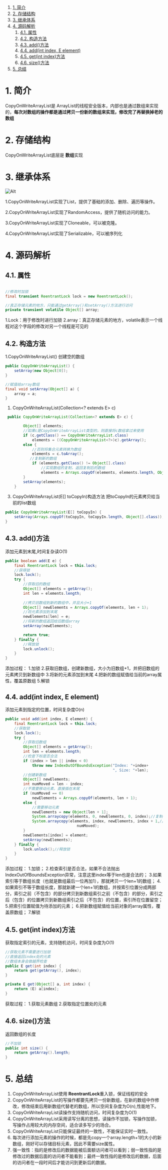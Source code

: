 <!-- TOC -->

1. [1. 简介](#1-%E7%AE%80%E4%BB%8B)
2. [2. 存储结构](#2-%E5%AD%98%E5%82%A8%E7%BB%93%E6%9E%84)
3. [3. 继承体系](#3-%E7%BB%A7%E6%89%BF%E4%BD%93%E7%B3%BB)
4. [4. 源码解析](#4-%E6%BA%90%E7%A0%81%E8%A7%A3%E6%9E%90)
   1. [4.1. 属性](#41-%E5%B1%9E%E6%80%A7)
   2. [4.2. 构造方法](#42-%E6%9E%84%E9%80%A0%E6%96%B9%E6%B3%95)
   3. [4.3. add()方法](#43-add%E6%96%B9%E6%B3%95)
   4. [4.4. add(int index, E element)](#44-addint-index-e-element)
   5. [4.5. get(int index)方法](#45-getint-index%E6%96%B9%E6%B3%95)
   6. [4.6. size()方法](#46-size%E6%96%B9%E6%B3%95)
5. [5. 总结](#5-%E6%80%BB%E7%BB%93)

<!-- /TOC -->
# 1. 简介
CopyOnWriteArrayList是 ArrayList的线程安全版本，内部也是通过数组来实现的，**每次对数组的操作都是通过拷贝一份新的数组来实现，修改完了再替换掉老的数组**

# 2. 存储结构
CopyOnWriteArrayList底层是 **数组**实现
# 3. 继承体系
![Alt](https://img-blog.csdnimg.cn/20190331151449459.png?x-oss-process=image/watermark,type_ZmFuZ3poZW5naGVpdGk,shadow_10,text_aHR0cHM6Ly9ibG9nLmNzZG4ubmV0L3Rhbmd0b25nMQ==,size_16,color_FFFFFF,t_70)

1.CopyOnWriteArrayList实现了List，提供了基础的添加、删除、遍历等操作。

2.CopyOnWriteArrayList实现了RandomAccess，提供了随机访问的能力。

3.CopyOnWriteArrayList实现了Cloneable，可以被克隆。

4.CopyOnWriteArrayList实现了Serializable，可以被序列化


# 4. 源码解析
## 4.1. 属性
```java

//修改时加锁
final transient ReentrantLock lock = new ReentrantLock();

//真正存储元素的地方，只能通过getArray()和setArray()方法进行访问
private transient volatile Object[] array;

```
1.Lock：用于修改时进行加锁
2.array：真正存储元素的地方，volatile表示一个线程对这个字段的修改对另一个线程是可见的

## 4.2. 构造方法

1.CopyOnWriteArrayList()
创建空的数组

```java
public CopyOnWriteArrayList() {
    setArray(new Object[0]);
}

//赋值给array数组
final void setArray(Object[] a) {
    array = a;
}
```
1. CopyOnWriteArrayList(Collection<? extends E> c)

```java
 public CopyOnWriteArrayList(Collection<? extends E> c) {

        Object[] elements;
        //如果c是CopyOnWriteArrayList类型的，则直接将c数组拿过来使用
        if (c.getClass() == CopyOnWriteArrayList.class)
            elements = ((CopyOnWriteArrayList<?>)c).getArray();
        else {
            //否则将集合元素转换为数组
            elements = c.toArray();
           //复制新的数组
            if (elements.getClass() != Object[].class)
                //实现数组的复制，返回复制后的数组
                elements = Arrays.copyOf(elements, elements.length, Object[].class);
        }
        setArray(elements);
    }
```
3. CopyOnWriteArrayList(E[] toCopyIn)构造方法
把toCopyIn的元素拷贝给当前的list数组
```java
public CopyOnWriteArrayList(E[] toCopyIn) {
    setArray(Arrays.copyOf(toCopyIn, toCopyIn.length, Object[].class));
}

```

## 4.3. add()方法
添加元素到末尾,时间复杂读O(1)
```java
public boolean add(E e) {
    final ReentrantLock lock = this.lock;
    //获得锁
    lock.lock();
    try {
        //获取旧的数组
        Object[] elements = getArray();
        int len = elements.length;
        
        //拷贝旧数组到新的数组中，并且大小+1
        Object[] newElements = Arrays.copyOf(elements, len + 1);
        //将元素添加到末尾
        newElements[len] = e;
        //将新的数组返回给旧数组array
        setArray(newElements);

        return true;
    } finally {
        //释放锁
        lock.unlock();
    }
}
```
添加过程：
1.加锁
2.获取旧数组，创建新数组，大小为旧数组+1，并把旧数组的元素拷贝到新数组中
3.将新的元素添加到末尾
4.把新的数组赋值给当前的array属性，覆盖原数组
5.解锁

## 4.4. add(int index, E element)
添加元素到指定的位置，时间复杂度O(n)
```java
public void add(int index, E element) {
    final ReentrantLock lock = this.lock;
    //获取锁
    lock.lock();
    try {
        //获取旧数组
        Object[] elements = getArray();
        int len = elements.length;
        //检查下标是否合法
        if (index > len || index < 0)
            throw new IndexOutOfBoundsException("Index: "+index+
                                                ", Size: "+len);
        //创建新数组
        Object[] newElements;
        int numMoved = len - index;
        //不需要移动元素，直接插在末尾
        if (numMoved == 0)
            newElements = Arrays.copyOf(elements, len + 1);
        else {
            //需要移动元素
            newElements = new Object[len + 1];
            System.arraycopy(elements, 0, newElements, 0, index);//复制前index个元素
            System.arraycopy(elements, index, newElements, index + 1,//复制后面的元素
                                numMoved);
        }
        newElements[index] = element;
        setArray(newElements);
    } finally {
        lock.unlock();//释放锁
    }
}

```
添加过程：
1.加锁；
2.检查索引是否合法，如果不合法抛出IndexOutOfBoundsException异常，注意这里index等于len也是合法的；
3.如果索引等于数组长度（也就是数组最后一位再加1），那就拷贝一个len+1的数组；
4.如果索引不等于数组长度，那就新建一个len+1的数组，并按索引位置分成两部分，索引之前（不包含）的部分拷贝到新数组索引之前（不包含）的部分，索引之后（包含）的位置拷贝到新数组索引之后（不包含）的位置，索引所在位置留空；
5.把索引位置赋值为待添加的元素；
6.把新数组赋值给当前对象的array属性，覆盖原数组；
7.解锁

## 4.5. get(int index)方法
获取指定索引的元素，支持随机访问，时间复杂度为O(1)
```java
//获取元素不需要进行加锁
//直接返回index处的元素
//数组本身会做越界检查
public E get(int index) {
    return get(getArray(), index);
}

private E get(Object[] a, int index) {
    return (E) a[index];
}
```
获取过程：
1.获取元素数组
2.获取指定位置处的元素

## 4.6. size()方法
返回数组的长度
```java
//不加锁
public int size() {
    return getArray().length;
}
```

# 5. 总结
1. CopyOnWriteArrayList使用 **ReentrantLock**重入锁，保证线程的安全
2. CopyOnWriteArrayList的写操作都要先拷贝一份新数组，在新的数组中作修改，修改结束后用新数组代替老的数组，所以空间复杂度为O(n),性能地下。
3. CopyOnWriteArrayList读操作支持随机访问，时间复杂度为O(1)
4. CopyOnWriteArrayList采用读写分离的思想，读操作不加锁，写操作加锁，写操作占用较大的内存空间，适合读多写少的场合。
5. CopyOnWriteArrayList只能保证最终的一致性，不能保证实时一致性。
6. 每次进行添加元素的操作的时候，都是先copy一个array.length+1的大小的新数组，刚好可以存储目标元素，因此不需要size属性。
7. 强一致性：指的是修改后的数据能被后面额访问者可以看到；弱一致性指的是修改过的数据后面的访问者不能看到；最终一致性指的是修改后的数据，后面的访问者在一段时间后才能访问到更新后的数据。